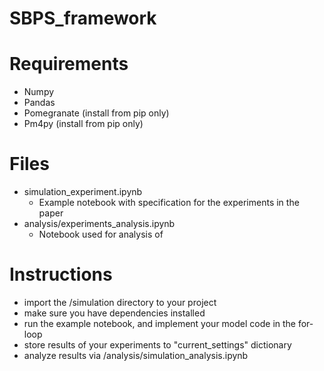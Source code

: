 # SBPS_framework
 
# Requirements
- Numpy
- Pandas
- Pomegranate (install from pip only)
- Pm4py (install from pip only)

# Files
- simulation_experiment.ipynb
	- Example notebook with specification for the experiments in the paper
- analysis/experiments_analysis.ipynb
	- Notebook used for analysis of

# Instructions
- import the /simulation directory to your project
- make sure you have dependencies installed
- run the example notebook, and implement your model code in the for-loop
- store results of your experiments to "current_settings" dictionary
- analyze results via /analysis/simulation_analysis.ipynb